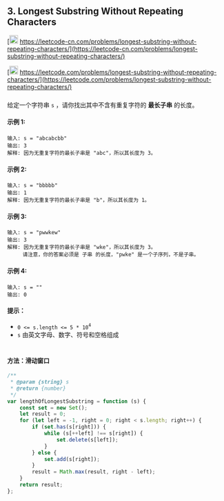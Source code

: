 ## 3. Longest Substring Without Repeating Characters

[<img src="https://static.leetcode-cn.com/cn-mono-assets/production/assets/logo-dark-cn.c42314a8.svg" height="20" /> https://leetcode-cn.com/problems/longest-substring-without-repeating-characters/](https://leetcode-cn.com/problems/longest-substring-without-repeating-characters/)

[<img src="https://assets.leetcode.com/static_assets/public/webpack_bundles/images/logo-dark.e99485d9b.svg" height="20"/> https://leetcode.com/problems/longest-substring-without-repeating-characters/](https://leetcode.com/problems/longest-substring-without-repeating-characters/)

###

给定一个字符串 `s` ，请你找出其中不含有重复字符的 **最长子串** 的长度。

#### 示例 1:

```
输入: s = "abcabcbb"
输出: 3
解释: 因为无重复字符的最长子串是 "abc"，所以其长度为 3。
```

#### 示例 2:

```
输入: s = "bbbbb"
输出: 1
解释: 因为无重复字符的最长子串是 "b"，所以其长度为 1。
```

#### 示例 3:

```
输入: s = "pwwkew"
输出: 3
解释: 因为无重复字符的最长子串是 "wke"，所以其长度为 3。
     请注意，你的答案必须是 子串 的长度，"pwke" 是一个子序列，不是子串。
```

#### 示例 4:

```
输入: s = ""
输出: 0
```

#### 提示：

-   `0 <= s.length <= 5 * 10`<sup>`4`</sup>
-   `s` 由英文字母、数字、符号和空格组成

#

#### 方法：滑动窗口

```js
/**
 * @param {string} s
 * @return {number}
 */
var lengthOfLongestSubstring = function (s) {
    const set = new Set();
    let result = 0;
    for (let left = -1, right = 0; right < s.length; right++) {
        if (set.has(s[right])) {
            while (s[++left] !== s[right]) {
                set.delete(s[left]);
            }
        } else {
            set.add(s[right]);
        }
        result = Math.max(result, right - left);
    }
    return result;
};
```
